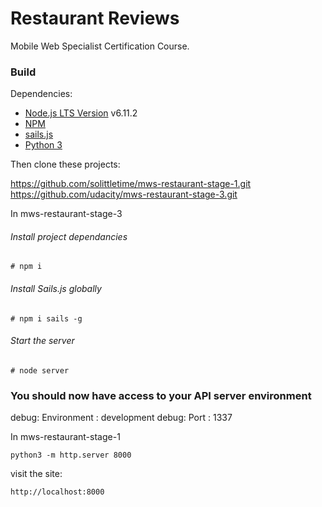 # Restaurant Reviews

Mobile Web Specialist Certification Course.

### Build

Dependencies:

* [Node.js LTS Version](https://nodejs.org/en/) v6.11.2
* [NPM](https://www.npmjs.com/)
* [sails.js](http://sailsjs.com/)
* [Python 3](https://www.python.org/)

Then clone these projects:

https://github.com/solittletime/mws-restaurant-stage-1.git
https://github.com/udacity/mws-restaurant-stage-3.git

In mws-restaurant-stage-3

###### Install project dependancies
```Install project dependancies
# npm i
```
###### Install Sails.js globally
```Install sails global
# npm i sails -g
```
###### Start the server
```Start server
# node server
```
### You should now have access to your API server environment
debug: Environment : development
debug: Port        : 1337

In mws-restaurant-stage-1

`python3 -m http.server 8000`

visit the site:

`http://localhost:8000`
